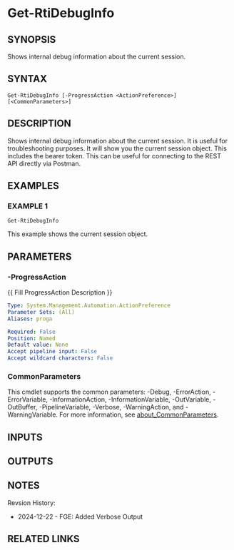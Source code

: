 # Get-RtiDebugInfo

## SYNOPSIS
Shows internal debug information about the current session.

## SYNTAX

```
Get-RtiDebugInfo [-ProgressAction <ActionPreference>] [<CommonParameters>]
```

## DESCRIPTION
Shows internal debug information about the current session.
It is useful for troubleshooting purposes.
It will show you the current session object.
This includes the bearer token.
This can be useful
for connecting to the REST API directly via Postman.

## EXAMPLES

### EXAMPLE 1
```
Get-RtiDebugInfo
```

This example shows the current session object.

## PARAMETERS

### -ProgressAction
{{ Fill ProgressAction Description }}

```yaml
Type: System.Management.Automation.ActionPreference
Parameter Sets: (All)
Aliases: proga

Required: False
Position: Named
Default value: None
Accept pipeline input: False
Accept wildcard characters: False
```

### CommonParameters
This cmdlet supports the common parameters: -Debug, -ErrorAction, -ErrorVariable, -InformationAction, -InformationVariable, -OutVariable, -OutBuffer, -PipelineVariable, -Verbose, -WarningAction, and -WarningVariable. For more information, see [about_CommonParameters](http://go.microsoft.com/fwlink/?LinkID=113216).

## INPUTS

## OUTPUTS

## NOTES
Revsion History:

- 2024-12-22 - FGE: Added Verbose Output

## RELATED LINKS
